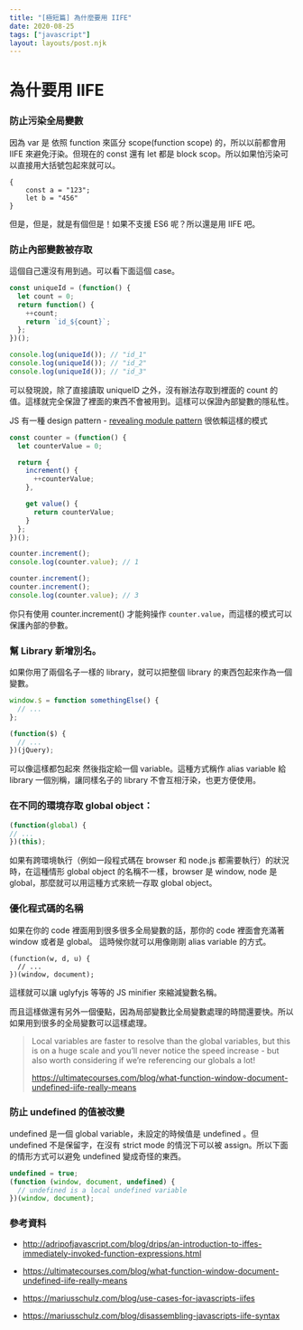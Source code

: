 ```yaml
---
title: "[極短篇] 為什麼要用 IIFE"
date: 2020-08-25
tags: ["javascript"]
layout: layouts/post.njk
---
```


# 為什要用 IIFE

### 防止污染全局變數
因為 var 是 依照 function 來區分 scope(function scope) 的，所以以前都會用 IIFE 來避免汙染。但現在的 const 還有 let 都是 block scop。所以如果怕污染可以直接用大括號包起來就可以。

```
{
    const a = "123";
    let b = "456"
}
```

但是，但是，就是有個但是！如果不支援 ES6 呢？所以還是用 IIFE 吧。

    
### 防止內部變數被存取
這個自己還沒有用到過。可以看下面這個 case。

```javascript
const uniqueId = (function() {
  let count = 0;
  return function() {
    ++count;
    return `id_${count}`;
  };
})();

console.log(uniqueId()); // "id_1"
console.log(uniqueId()); // "id_2"
console.log(uniqueId()); // "id_3"
```

可以發現說，除了直接讀取 uniqueID 之外，沒有辦法存取到裡面的 count 的值。這樣就完全保證了裡面的東西不會被用到。這樣可以保證內部變數的隱私性。

JS 有一種 design pattern -  [revealing module pattern](https://addyosmani.com/resources/essentialjsdesignpatterns/book/#revealingmodulepatternjavascript) 很依賴這樣的模式

```javascript
const counter = (function() {
  let counterValue = 0;

  return {
    increment() {
      ++counterValue;
    },

    get value() {
      return counterValue;
    }
  };
})();

counter.increment();
console.log(counter.value); // 1

counter.increment();
counter.increment();
console.log(counter.value); // 3
```

你只有使用 counter.increment() 才能夠操作 `counter.value`，而這樣的模式可以保護內部的參數。
    
### 幫 Library 新增別名。

如果你用了兩個名子一樣的 library，就可以把整個 library 的東西包起來作為一個變數。

```javascript
window.$ = function somethingElse() {
  // ...
};

(function($) {
  // ...
})(jQuery);
```

可以像這樣都包起來 然後指定給一個 variable。這種方式稱作 alias variable 給 library 一個別稱，讓同樣名子的 library 不會互相汙染，也更方便使用。

### 在不同的環境存取 global object：

```javascript
(function(global) {
// ...
})(this);
```

如果有跨環境執行（例如一段程式碼在 browser 和 node.js 都需要執行）的狀況時，在這種情形 global object 的名稱不一樣，browser 是 window, node 是 global，那麼就可以用這種方式來統一存取 global object。

### 優化程式碼的名稱

如果在你的 code 裡面用到很多很多全局變數的話，那你的 code 裡面會充滿著 window 或者是 global。 這時候你就可以用像剛剛 alias variable 的方式。
```
(function(w, d, u) {
  // ...
})(window, document);
```

這樣就可以讓 uglyfyjs 等等的 JS minifier 來縮減變數名稱。

而且這樣做還有另外一個優點，因為局部變數比全局變數處理的時間還要快。所以如果用到很多的全局變數可以這樣處理。

>Local variables are faster to resolve than the global variables, but this is on a huge scale and you’ll never notice the speed increase - but also worth considering if we’re referencing our globals a lot!
>
>https://ultimatecourses.com/blog/what-function-window-document-undefined-iife-really-means
    
### 防止 undefined 的值被改變

undefined 是一個 global variable，未設定的時候值是 undefined 。但 undefined 不是保留字，在沒有 strict mode 的情況下可以被 assign。所以下面的情形方式可以避免 undefined 變成奇怪的東西。
```javascript
undefined = true;
(function (window, document, undefined) {
  // undefined is a local undefined variable
})(window, document);
```


### 參考資料
- http://adripofjavascript.com/blog/drips/an-introduction-to-iffes-immediately-invoked-function-expressions.html

- https://ultimatecourses.com/blog/what-function-window-document-undefined-iife-really-means

- https://mariusschulz.com/blog/use-cases-for-javascripts-iifes

- https://mariusschulz.com/blog/disassembling-javascripts-iife-syntax